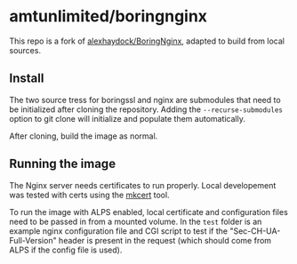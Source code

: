 # amtunlimited/boringnginx

This repo is a fork of [alexhaydock/BoringNginx](https://github.com/alexhaydock/BoringNginx), adapted to build from local sources.

## Install

The two source tress for boringssl and nginx are submodules that need
to be initialized after cloning the repository. Adding the
`--recurse-submodules` option to git clone will initialize and populate
them automatically.

After cloning, build the image as normal.

## Running the image

The Nginx server needs certificates to run properly. Local developement
was tested with certs using the [mkcert](mkcert.dev) tool.

To run the image with ALPS enabled, local certificate and configuration
files need to be passed in from a mounted volume. In the `test` folder
is an example nginx configuration file and CGI script to test if the
"Sec-CH-UA-Full-Version" header is present in the request (which should
come from ALPS if the config file is used).
